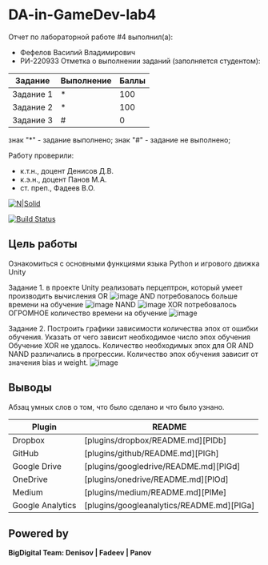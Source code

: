 # DA-in-GameDev-lab4
Отчет по лабораторной работе #4 выполнил(а):
- Фефелов Василий Владимирович
- РИ-220933
Отметка о выполнении заданий (заполняется студентом):

| Задание | Выполнение | Баллы |
| ------ | ------ | ------ |
| Задание 1 | * | 100 |
| Задание 2 | * | 100 |
| Задание 3 | # | 0 |

знак "*" - задание выполнено; знак "#" - задание не выполнено;

Работу проверили:
- к.т.н., доцент Денисов Д.В.
- к.э.н., доцент Панов М.А.
- ст. преп., Фадеев В.О.

[![N|Solid](https://cldup.com/dTxpPi9lDf.thumb.png)](https://nodesource.com/products/nsolid)

[![Build Status](https://travis-ci.org/joemccann/dillinger.svg?branch=master)](https://travis-ci.org/joemccann/dillinger)

## Цель работы
Ознакомиться с основными функциями языка Python и игрового движка Unity 

Задание 1. в проекте Unity реализовать перцептрон, который умеет производить вычисления
OR
![image](https://github.com/VFlov/DA-in-GameDev-lab4/assets/129610413/b3b0ec4c-e1b6-4909-9753-c73e8c746d26)
AND потребовалось больше времени на обучение
![image](https://github.com/VFlov/DA-in-GameDev-lab4/assets/129610413/8b1c0842-0a50-4bc9-897b-7ad55a72eff2)
NAND
![image](https://github.com/VFlov/DA-in-GameDev-lab4/assets/129610413/c1552542-072a-4258-9f3f-6e15f2d7bc7f)
XOR потребовалось ОГРОМНОЕ количество времени на обучение
![image](https://github.com/VFlov/DA-in-GameDev-lab4/assets/129610413/18a1ef35-ccf0-4763-9e9b-b379a65be471)

Задание 2. Построить графики зависимости количества эпох от ошибки обучения. Указать от чего зависит необходимое число эпох обучения
Обучение XOR не удалось. Количество необходимых эпох для OR AND NAND различались в прогрессии.
Количество эпох обучения зависит от значения bias и weight.
![image](https://github.com/VFlov/DA-in-GameDev-lab4/assets/129610413/fb5d4fa5-35b3-4e69-be4e-347b811f61f3)


## Выводы

Абзац умных слов о том, что было сделано и что было узнано.

| Plugin | README |
| ------ | ------ |
| Dropbox | [plugins/dropbox/README.md][PlDb] |
| GitHub | [plugins/github/README.md][PlGh] |
| Google Drive | [plugins/googledrive/README.md][PlGd] |
| OneDrive | [plugins/onedrive/README.md][PlOd] |
| Medium | [plugins/medium/README.md][PlMe] |
| Google Analytics | [plugins/googleanalytics/README.md][PlGa] |

## Powered by

**BigDigital Team: Denisov | Fadeev | Panov**
